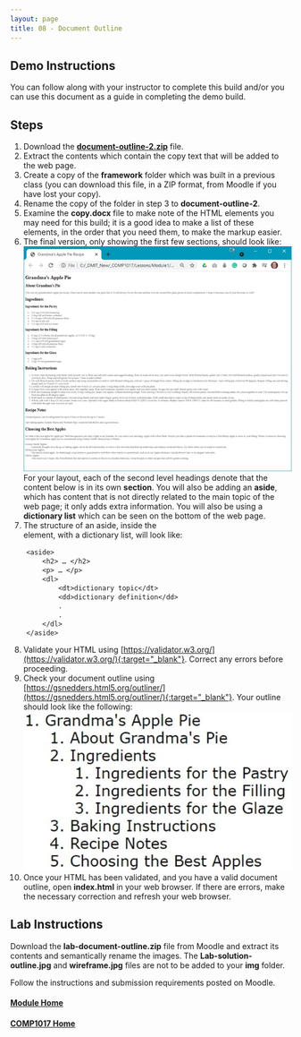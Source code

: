 ```yaml
---
layout: page
title: 08 - Document Outline
---
```

## Demo Instructions
You can follow along with your instructor to complete this build and/or you can use this document as a guide in completing the demo build.

## Steps
1. Download the [**document-outline-2.zip**](files/document-outline-2.zip) file.
2. Extract the contents which contain the copy text that will be added to the web page.
3. Create a copy of the **framework** folder which was built in a previous class (you can download this file, in a ZIP format, from Moodle if you have lost your copy).
4. Rename the copy of the folder in step 3 to **document-outline-2**.
5. Examine the **copy.docx** file to make note of the HTML elements you may need for this build; it is a good idea to make a list of these elements, in the order that you need them, to make the markup easier.
6. The final version, only showing the first few sections, should look like:<br>
![outline-2-final.jpg](files/outline-2-final.jpg)<br>
For your layout, each of the second level headings denote that the content below is in its own **section**. You will also be adding an **aside**, which has content that is not directly related to the main topic of the web page; it only adds extra information. You will also be using a **dictionary list** which can be seen on the bottom of the web page.
7. The structure of an aside, inside the <main> element, with a dictionary list, will look like:<br>

```html:
    <aside>
        <h2> … </h2>
        <p> … </p>
        <dl>
            <dt>dictionary topic</dt>
            <dd>dictionary definition</dd>
            .
            .
        </dl>
    </aside>
```

8. Validate your HTML using [https://validator.w3.org/](https://validator.w3.org/){:target="_blank"}. Correct any errors before proceeding.
9. Check your document outline using [https://gsnedders.html5.org/outliner/](https://gsnedders.html5.org/outliner/){:target="_blank"}. Your outline should look like the following:<br>
![apple-pie-outline.jpg](files/apple-pie-outline.jpg)
10. Once your HTML has been validated, and you have a valid document outline, open **index.html** in your web browser. If there are errors, make the necessary correction and refresh your web browser.

## Lab Instructions
Download the **lab-document-outline.zip** file from Moodle and extract its contents and semantically rename the images. The **Lab-solution-outline.jpg** and **wireframe.jpg** files are not to be added to your **img** folder.

Follow the instructions and submission requirements posted on Moodle.

#### [Module Home](../)
#### [COMP1017 Home](../../)